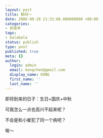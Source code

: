 ```yaml
---
layout: post
title: 郁闷～
date: 2006-09-28 21:31:00.000000000 +08:00
categories:
- 非技术
tags:
- balabala
status: publish
type: post
published: true
meta: {}
author:
  login: admin
  email: kongchen@gmail.com
  display_name: KONG
  first_name: ''
  last_name: ''
---
```

即将到来的日子：生日+国庆+中秋

可我怎么一点也高兴不起来呢？

不会是和小崔犯了同一个病吧？

唉～